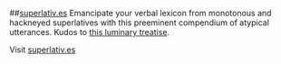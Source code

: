 ##[superlativ.es](http://superlativ.es)
Emancipate your verbal lexicon from monotonous and hackneyed superlatives with this preeminent compendium of atypical utterances.
Kudos to [this luminary treatise](ttp://www.amazon.com/Better-Than-Great-Plenitudinous-Superlatives/dp/1573446602).

Visit [superlativ.es](http://superlativ.es/)